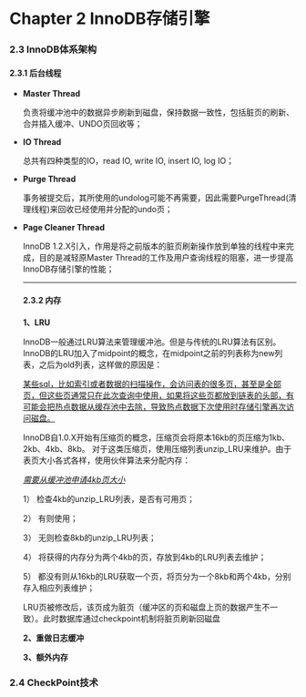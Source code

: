 # Chapter 2 InnoDB存储引擎  

### 2.3 InnoDB体系架构

#### 	  2.3.1 后台线程  

- **Master Thread**

  负责将缓冲池中的数据异步刷新到磁盘，保持数据一致性，包括脏页的刷新、合并插入缓冲、UNDO页回收等；

- **IO Thread**  

  总共有四种类型的IO，read IO, write IO, insert IO, log IO；

- **Purge Thread**

  事务被提交后，其所使用的undolog可能不再需要，因此需要PurgeThread(清理线程)来回收已经使用并分配的undo页；

- **Page Cleaner Thread**

  InnoDB 1.2.X引入，作用是将之前版本的脏页刷新操作放到单独的线程中来完成，目的是减轻原Master Thread的工作及用户查询线程的阻塞，进一步提高InnoDB存储引擎的性能；

  

  *********

  #### 2.3.2 内存

  **1、LRU** 

  InnoDB一般通过LRU算法来管理缓冲池。但是与传统的LRU算法有区别。InnoDB的LRU加入了midpoint的概念，在midpoint之前的列表称为new列表，之后为old列表，这样做的原因是：

  <u>某些sql，比如索引或者数据的扫描操作，会访问表的很多页，甚至是全部页，但这些页通常只在此次查询中使用，如果将这些页都放到链表的头部，有可能会把热点数据从缓存池中去除，导致热点数据下次使用时存储引擎再次访问磁盘。</u>

  

  InnoDB自1.0.X开始有压缩页的概念，压缩页会将原本16kb的页压缩为1kb、2kb、4kb、8kb。		对于这类压缩页，使用压缩列表unzip_LRU来维护。由于表页大小各式各样，使用伙伴算法来分配内存：

  *<u>需要从缓冲池申请4kb页大小</u>*

  1） 检查4kb的unzip_LRU列表，是否有可用页；

  2） 有则使用；

  3） 无则检查8kb的unzip_LRU列表；

  4） 将获得的内存分为两个4kb的页，存放到4kb的LRU列表去维护；

  5） 都没有则从16kb的LRU获取一个页，将页分为一个8kb和两个4kb，分别存入相应列表维护；

  

  LRU页被修改后，该页成为脏页（缓冲区的页和磁盘上页的数据产生不一致）。此时数据库通过checkpoint机制将脏页刷新回磁盘

  

  **2、重做日志缓冲**

  **3、额外内存**



### 2.4 CheckPoint技术


